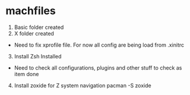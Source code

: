 # machfiles

1) Basic folder created
2) X folder created
  - Need to fix xprofile file. For now all config are being load from .xinitrc

3) Install Zsh Installed
  - Need to check all configurations, plugins and other stuff to check as item done

4) Install zoxide for Z system navigation
pacman -S zoxide
